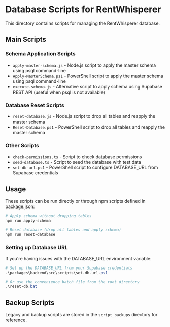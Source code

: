 # Database Scripts for RentWhisperer

This directory contains scripts for managing the RentWhisperer database.

## Main Scripts

### Schema Application Scripts

- `apply-master-schema.js` - Node.js script to apply the master schema using psql command-line
- `Apply-MasterSchema.ps1` - PowerShell script to apply the master schema using psql command-line
- `execute-schema.js` - Alternative script to apply schema using Supabase REST API (useful when psql is not available)

### Database Reset Scripts

- `reset-database.js` - Node.js script to drop all tables and reapply the master schema
- `Reset-Database.ps1` - PowerShell script to drop all tables and reapply the master schema

### Other Scripts

- `check-permissions.ts` - Script to check database permissions
- `seed-database.ts` - Script to seed the database with test data
- `set-db-url.ps1` - PowerShell script to configure DATABASE_URL from Supabase credentials

## Usage

These scripts can be run directly or through npm scripts defined in package.json:

```bash
# Apply schema without dropping tables
npm run apply-schema

# Reset database (drop all tables and apply schema)
npm run reset-database
```

### Setting up Database URL

If you're having issues with the DATABASE_URL environment variable:

```powershell
# Set up the DATABASE_URL from your Supabase credentials
.\packages\backend\src\scripts\set-db-url.ps1

# Or use the convenience batch file from the root directory
.\reset-db.bat
```

## Backup Scripts

Legacy and backup scripts are stored in the `script_backups` directory for reference.
